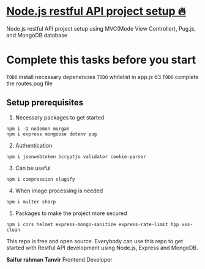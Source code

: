 <div>
  <h1><a href="https://github.com/saifurrahmantanvir">Node.js restful API project setup 🔥</a></h1>
  <p>Node.js restful API project setup using MVC(Mode View Controller), Pug.js, and MongoDB database</p>
</div>

# Complete this tasks before you start

`TODO` install necessary depenencies
`TODO` whitelist in app.js 63
`TODO` complete the routes.pug file

## Setup prerequisites

1. Necessary packages to get started

```shell
npm i -D nodemon morgan
npm i express mongoose dotenv pug
```

2. Authentication

```shell
npm i jsonwebtoken bcryptjs validator cookie-parser
```

3. Can be useful

```shell
npm i compression slugify
```

4. When image processing is needed

```shell
npm i multer sharp
```

5. Packages to make the project more secured

```shell
npm i cors helmet express-mongo-sanitize express-rate-limit hpp xss-clean
```

This repo is free and open source. Everybody can use this repo to get started with Restful API development using Node.js, Express and MongoDB.

<strong>Saifur rahman Tanvir</strong>
<span>Frontend Developer</span>